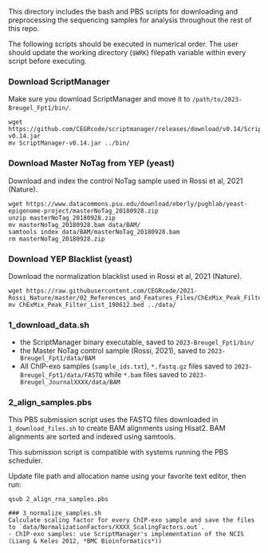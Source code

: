

This directory includes the bash and PBS scripts for downloading and preprocessing the sequencing samples for analysis throughout the rest of this repo.


The following scripts should be executed in numerical order. The user should update the working directory (`$WRK`) filepath variable within every script before executing.

### Download ScriptManager
Make sure you download ScriptManager and move it to `/path/to/2023-Breugel_Fpt1/bin/`.
```
wget https://github.com/CEGRcode/scriptmanager/releases/download/v0.14/ScriptManager-v0.14.jar
mv ScriptManager-v0.14.jar ../bin/
```

### Download Master NoTag from YEP (yeast)
Download and index the control NoTag sample used in Rossi et al, 2021 (Nature).
```
wget https://www.datacommons.psu.edu/download/eberly/pughlab/yeast-epigenome-project/masterNoTag_20180928.zip
unzip masterNoTag_20180928.zip
mv masterNoTag_20180928.bam data/BAM/
samtools index data/BAM/masterNoTag_20180928.bam
rm masterNoTag_20180928.zip
```

### Download YEP Blacklist (yeast)
Download the normalization blacklist used in Rossi et al, 2021 (Nature).
```
wget https://raw.githubusercontent.com/CEGRcode/2021-Rossi_Nature/master/02_References_and_Features_Files/ChExMix_Peak_Filter_List_190612.bed
mv ChExMix_Peak_Filter_List_190612.bed ../data/
```

### 1_download_data.sh
- the ScriptManager binary executable, saved to `2023-Breugel_Fpt1/bin/`
- the Master NoTag control sample (Rossi, 2021), saved to `2023-Breugel_Fpt1/data/BAM`
- All ChIP-exo samples (`sample_ids.txt`), `*.fastq.gz` files saved to `2023-Breugel_Fpt1/data/FASTQ` while `*.bam` files saved to `2023-Breugel_JournalXXXX/data/BAM`

### 2_align_samples.pbs
This PBS submission script uses the FASTQ files downloaded in `1_download_files.sh` to create BAM alignments using Hisat2. BAM alignments are sorted and indexed using samtools.

This submission script is compatible with systems running the PBS scheduler.

Update file path and allocation name using your favorite text editor, then run:
```
qsub 2_align_rna_samples.pbs

### 3_normalize_samples.sh
Calculate scaling factor for every ChIP-exo sample and save the files to `data/NormalizationFactors/XXXX_ScalingFactors.out`.
- ChIP-exo samples: use ScriptManager's implementation of the NCIS (Liang & Keles 2012, *BMC Bioinformatics*))
